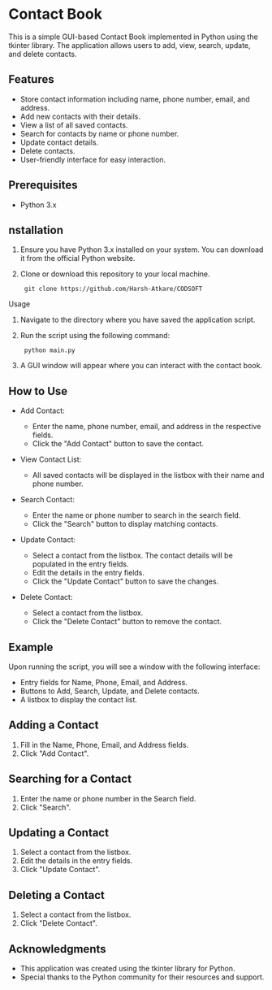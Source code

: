 
# Contact Book

This is a simple GUI-based Contact Book implemented in Python using the tkinter library. The application allows users to add, view, search, update, and delete contacts.
## Features

- Store contact information including name, phone number, email, and address.
- Add new contacts with their details.
- View a list of all saved contacts.
- Search for contacts by name or phone number.
- Update contact details.
- Delete contacts.
- User-friendly interface for easy interaction.

## Prerequisites

- Python 3.x

## nstallation

1. Ensure you have Python 3.x installed on your system. You can download it from the official Python website.

2. Clone or download this repository to your local machine.

        git clone https://github.com/Harsh-Atkare/CODSOFT

Usage

1. Navigate to the directory where you have saved the application script.

2. Run the script using the following command:


        python main.py

3. A GUI window will appear where you can interact with the contact book.

## How to Use

- Add Contact:
    - Enter the name, phone number, email, and address in the respective fields.
    - Click the "Add Contact" button to save the contact.

- View Contact List:
    - All saved contacts will be displayed in the listbox with their name and phone number.

- Search Contact:
    - Enter the name or phone number to search in the search field.
    - Click the "Search" button to display matching contacts.

- Update Contact:
    - Select a contact from the listbox. The contact details will be populated in the entry fields.
    - Edit the details in the entry fields.
    - Click the "Update Contact" button to save the changes.

- Delete Contact:
    - Select a contact from the listbox.
    - Click the "Delete Contact" button to remove the contact.

## Example

Upon running the script, you will see a window with the following interface:

- Entry fields for Name, Phone, Email, and Address.
- Buttons to Add, Search, Update, and Delete contacts.
- A listbox to display the contact list.

## Adding a Contact

1. Fill in the Name, Phone, Email, and Address fields.
2. Click "Add Contact".

## Searching for a Contact

1. Enter the name or phone number in the Search field.
2. Click "Search".

## Updating a Contact

1. Select a contact from the listbox.
2. Edit the details in the entry fields.
3. Click "Update Contact".

## Deleting a Contact

1. Select a contact from the listbox.
2. Click "Delete Contact".


## Acknowledgments

- This application was created using the tkinter library for Python.
- Special thanks to the Python community for their resources and support.
